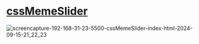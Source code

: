 # [cssMemeSlider](https://ta-gin.github.io/cssMemeSlider/cssMemeSlider/index.html)
![screencapture-192-168-31-23-5500-cssMemeSlider-index-html-2024-09-15-21_22_23](https://github.com/user-attachments/assets/1034ba4f-626f-4d4e-ba89-6e8ac9ba5277)
